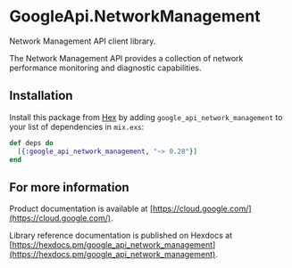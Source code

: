 # GoogleApi.NetworkManagement

Network Management API client library.

The Network Management API provides a collection of network performance monitoring and diagnostic capabilities.

## Installation

Install this package from [Hex](https://hex.pm) by adding
`google_api_network_management` to your list of dependencies in `mix.exs`:

```elixir
def deps do
  [{:google_api_network_management, "~> 0.28"}]
end
```

## For more information

Product documentation is available at [https://cloud.google.com/](https://cloud.google.com/).

Library reference documentation is published on Hexdocs at
[https://hexdocs.pm/google_api_network_management](https://hexdocs.pm/google_api_network_management).
